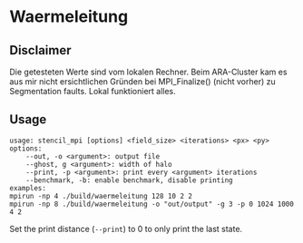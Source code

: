 # Waermeleitung

## Disclaimer

Die getesteten Werte sind vom lokalen Rechner. Beim ARA-Cluster kam es aus mir nicht ersichtlichen Gründen bei MPI_Finalize() (nicht vorher) zu Segmentation faults. Lokal funktioniert alles.

## Usage

```plaintext
usage: stencil_mpi [options] <field_size> <iterations> <px> <py>
options:
    --out, -o <argument>: output file
    --ghost, g <argument>: width of halo
    --print, -p <argument>: print every <argument> iterations
    --benchmark, -b: enable benchmark, disable printing
examples:
mpirun -np 4 ./build/waermeleitung 128 10 2 2
mpirun -np 8 ./build/waermeleitung -o "out/output" -g 3 -p 0 1024 1000 4 2
```

Set the print distance (`--print`) to 0 to only print the last state.
